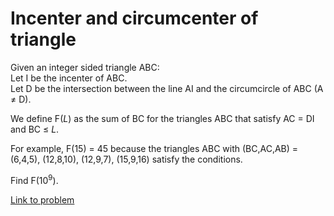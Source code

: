 # Incenter and circumcenter of triangle

<p>Given an integer sided triangle ABC:<br />
Let I be the incenter of ABC.<br />
Let D be the intersection between the line AI and the circumcircle of ABC (A ≠ D).</p>

<p>We define F(<var>L</var>) as the sum of BC for the triangles ABC that satisfy AC = DI and BC ≤ <var>L</var>.</p>

<p>For example, F(15) = 45 because the triangles ABC with (BC,AC,AB) = (6,4,5), (12,8,10), (12,9,7), (15,9,16) satisfy the conditions.</p>

<p>Find F(10<sup>9</sup>).</p>

[Link to problem](https://projecteuler.net/problem=496)
